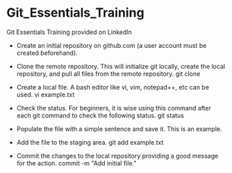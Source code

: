 # Git_Essentials_Training
Git Essentials Training provided on LinkedIn

- Create an initial repository on github.com (a user account must be created beforehand).

- Clone the remote repository. This will initialize git locally, create the local repository, and pull all files from the remote repository.
git clone <remote repository path>

- Create a local file. A bash editor like vi, vim, notepad++, etc can be used.
vi example.txt

- Check the status. For beginners, it is wise using this command after each git command to check the following status.
git status

- Populate the file with a simple sentence and save it.
This is an example.

- Add the file to the staging area.
git add example.txt

- Commit the changes to the local repository providing a good message for the action.
commit -m "Add initial file."
